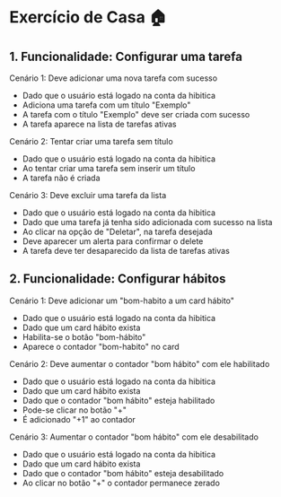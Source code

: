 # Exercício de Casa 🏠 

## 1. Funcionalidade: Configurar uma tarefa

Cenário 1: Deve adicionar uma nova tarefa com sucesso
- Dado que o usuário está logado na conta da hibitica
- Adiciona uma tarefa com um título "Exemplo"
- A tarefa com o título "Exemplo" deve ser criada com sucesso 
- A tarefa aparece na lista de tarefas ativas

Cenário 2: Tentar criar uma tarefa sem título
- Dado que o usuário está logado na conta da hibitica
- Ao tentar criar uma tarefa sem inserir um título
- A tarefa não é criada 

Cenário 3: Deve excluir uma tarefa da lista
- Dado que o usuário está logado na conta da hibitica
- Dado que uma tarefa já tenha sido adicionada com sucesso na lista
- Ao clicar na opção de "Deletar", na tarefa desejada
- Deve aparecer um alerta para confirmar o delete
- A tarefa deve ter desaparecido da lista de tarefas ativas


## 2. Funcionalidade: Configurar hábitos

Cenário 1: Deve adicionar um "bom-habito a um card hábito"
- Dado que o usuário está logado na conta da hibitica
- Dado que um card hábito exista
- Habilita-se o botão "bom-hábito"
- Aparece o contador "bom-habito" no card

Cenário 2: Deve aumentar o contador "bom hábito" com ele habilitado 
- Dado que o usuário está logado na conta da hibitica
- Dado que um card hábito exista
- Dado que o contador "bom hábito" esteja habilitado
- Pode-se clicar no botão "+"
- É adicionado "+1" ao contador

Cenário 3: Aumentar o contador "bom hábito" com ele desabilitado
- Dado que o usuário está logado na conta da hibitica
- Dado que um card hábito exista
- Dado que o contador "bom hábito" esteja desabilitado
- Ao clicar no botão "+" o contador permanece zerado 




    
